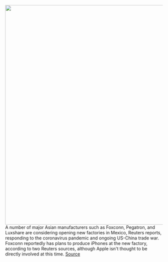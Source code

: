 <img src='https://cdn.vox-cdn.com/thumbor/gj5qUdCy1p3Qmn5Mfr4ALB9-zFc=/0x0:2040x1360/1200x800/filters:focal(857x517:1183x843)/cdn.vox-cdn.com/uploads/chorus_image/image/67286853/akrales_190914_3628_0099.0.jpg' width='700px' /><br/>
A number of major Asian manufacturers such as Foxconn, Pegatron, and Luxshare are considering opening new factories in Mexico, Reuters reports, responding to the coronavirus pandemic and ongoing US-China trade war. Foxconn reportedly has plans to produce iPhones at the new factory, according to two Reuters sources, although Apple isn't thought to be directly involved at this time.
<a href='https://www.theverge.com/2020/8/24/21399494/foxconn-pegatron-luxshare-mexico-factory-manufacturing-us-china-tariff-trade-war'> Source <a/>